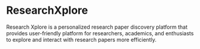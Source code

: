 # ResearchXplore
Research Xplore is a personalized research paper discovery platform that provides user-friendly platform for researchers, academics, and enthusiasts to explore and interact with research papers more efficiently.
